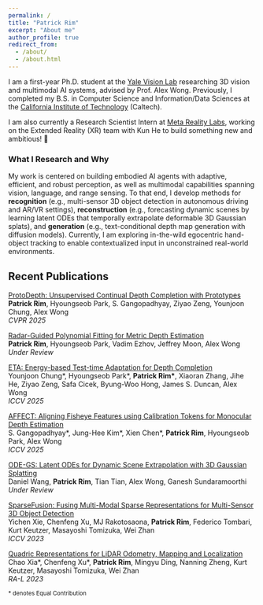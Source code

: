 ```yaml
---
permalink: /
title: "Patrick Rim"
excerpt: "About me"
author_profile: true
redirect_from: 
  - /about/
  - /about.html
---
```


I am a first-year Ph.D. student at the [Yale Vision Lab](https://vision.cs.yale.edu/) researching 3D vision and multimodal AI systems, advised by Prof. Alex Wong. Previously, I completed my B.S. in Computer Science and Information/Data Sciences at the [California Institute of Technology](https://www.caltech.edu/) (Caltech).

I am also currently a Research Scientist Intern at [Meta Reality Labs](https://about.meta.com/realitylabs/), working on the Extended Reality (XR) team with Kun He to build something new and ambitious! 🚀

### What I Research and Why
My work is centered on building embodied AI agents with adaptive, efficient, and robust perception, as well as multimodal capabilities spanning vision, language, and range sensing.
To that end, I develop methods for **recognition** (e.g., multi-sensor 3D object detection in autonomous driving and AR/VR settings), **reconstruction** (e.g., forecasting dynamic scenes by learning latent ODEs that temporally extrapolate deformable 3D Gaussian splats), and **generation** (e.g., text-conditional depth map generation with diffusion models).
Currently, I am exploring in-the-wild egocentric hand-object tracking to enable contextualized input in unconstrained real-world environments.

## Recent Publications

[ProtoDepth: Unsupervised Continual Depth Completion with Prototypes](https://protodepth.github.io/)  
**Patrick Rim**, Hyoungseob Park, S. Gangopadhyay, Ziyao Zeng, Younjoon Chung, Alex Wong  
*CVPR 2025*

[Radar-Guided Polynomial Fitting for Metric Depth Estimation](https://arxiv.org/abs/2503.17182)  
**Patrick Rim**, Hyoungseob Park, Vadim Ezhov, Jeffrey Moon, Alex Wong  
*Under Review*

[ETA: Energy-based Test-time Adaptation for Depth Completion](https://protodepth.github.io/)  
Younjoon Chung\*, Hyoungseob Park\*, **Patrick Rim\***, Xiaoran Zhang, Jihe He, Ziyao Zeng, Safa Cicek, Byung-Woo Hong, James S. Duncan, Alex Wong  
*ICCV 2025*

[AFFECT: Aligning Fisheye Features using Calibration Tokens for Monocular Depth Estimation](https://protodepth.github.io/)  
S. Gangopadhyay\*, Jung-Hee Kim\*, Xien Chen\*, **Patrick Rim**, Hyoungseob Park, Alex Wong  
*ICCV 2025*

[ODE-GS: Latent ODEs for Dynamic Scene Extrapolation with 3D Gaussian Splatting](https://arxiv.org/abs/2506.05480)  
Daniel Wang, **Patrick Rim**, Tian Tian, Alex Wong, Ganesh Sundaramoorthi  
*Under Review*

[SparseFusion: Fusing Multi-Modal Sparse Representations for Multi-Sensor 3D Object Detection](https://github.com/yichen928/SparseFusion)  
Yichen Xie, Chenfeng Xu, MJ Rakotosaona, **Patrick Rim**, Federico Tombari, Kurt Keutzer, Masayoshi Tomizuka, Wei Zhan  
*ICCV 2023*

[Quadric Representations for LiDAR Odometry, Mapping and Localization](https://ieeexplore.ieee.org/document/10167749)  
Chao Xia\*, Chenfeng Xu\*, **Patrick Rim**, Mingyu Ding, Nanning Zheng, Kurt Keutzer, Masayoshi Tomizuka, Wei Zhan  
*RA-L 2023*

<small>\* denotes Equal Contribution</small>
